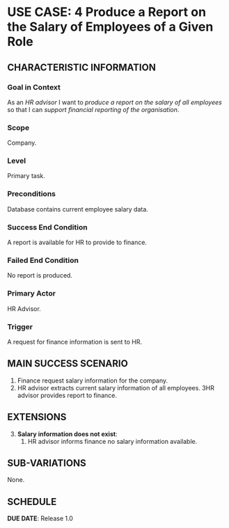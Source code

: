 # USE CASE: 4 Produce a Report on the Salary of Employees of a Given Role

## CHARACTERISTIC INFORMATION

### Goal in Context

As an *HR advisor* I want to *produce a report on the salary of all employees* so that I can *support financial reporting of the organisation*.

### Scope

Company.

### Level

Primary task.

### Preconditions

Database contains current employee salary data.

### Success End Condition

A report is available for HR to provide to finance.

### Failed End Condition

No report is produced.

### Primary Actor

HR Advisor.

### Trigger

A request for finance information is sent to HR.

## MAIN SUCCESS SCENARIO

1. Finance request salary information for the company.
2. HR advisor extracts current salary information of all employees.
3HR advisor provides report to finance.

## EXTENSIONS

3. **Salary information does not exist**:
    1. HR advisor informs finance no salary information available.

## SUB-VARIATIONS

None.

## SCHEDULE

**DUE DATE**: Release 1.0